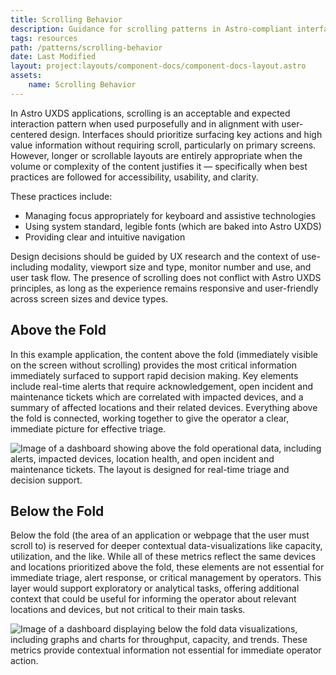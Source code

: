 ```yaml
---
title: Scrolling Behavior
description: Guidance for scrolling patterns in Astro-compliant interfaces
tags: resources
path: /patterns/scrolling-behavior
date: Last Modified
layout: project:layouts/component-docs/component-docs-layout.astro
assets:
    name: Scrolling Behavior
---
```


In Astro UXDS applications, scrolling is an acceptable and expected interaction pattern when used purposefully and in alignment with user-centered design. Interfaces should prioritize surfacing key actions and high value information without requiring scroll, particularly on primary screens. However, longer or scrollable layouts are entirely appropriate when the volume or complexity of the content justifies it — specifically when best practices are followed for accessibility, usability, and clarity.

These practices include:

- Managing focus appropriately for keyboard and assistive technologies
- Using system standard, legible fonts (which are baked into Astro UXDS)
- Providing clear and intuitive navigation

Design decisions should be guided by UX research and the context of use- including modality, viewport size and type, monitor number and use, and user task flow. The presence of scrolling does not conflict with Astro UXDS principles, as long as the experience remains responsive and user-friendly across screen sizes and device types.

## Above the Fold

In this example application, the content above the fold (immediately visible on the screen without scrolling) provides the most critical information immediately surfaced to support rapid decision making. Key elements include real-time alerts that require acknowledgement, open incident and maintenance tickets which are correlated with impacted devices, and a summary of affected locations and their related devices. Everything above the fold is connected, working together to give the operator a clear, immediate picture for effective triage.

![Image of a dashboard showing above the fold operational data, including alerts, impacted devices, location health, and open incident and maintenance tickets. The layout is designed for real-time triage and decision support.](/img/patterns/scrolling-behavior/above-the-fold.webp)


## Below the Fold

Below the fold (the area of an application or webpage that the user must scroll to) is reserved for deeper contextual data-visualizations like capacity, utilization, and the like. While all of these metrics reflect the same devices and locations prioritized above the fold, these elements are not essential for immediate triage, alert response, or critical management by operators. This layer would support exploratory or analytical tasks, offering additional context that could be useful for informing the operator about relevant locations and devices, but not critical to their main tasks.

![Image of a dashboard displaying below the fold data visualizations, including graphs and charts for throughput, capacity, and trends. These metrics provide contextual information not essential for immediate operator action.](/img/patterns/scrolling-behavior/below-the-fold.webp)
